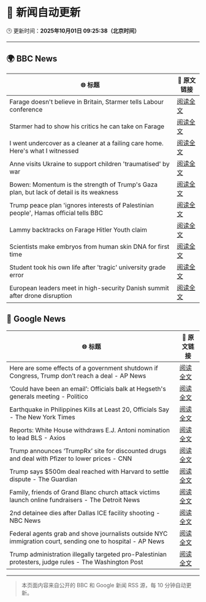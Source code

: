 # 🧠 新闻自动更新

🕒 更新时间：**2025年10月01日 09:25:38（北京时间）**

---

## 🌍 BBC News

| 🌐 标题 | 🔗 原文链接 |
|--------|-------------|
| Farage doesn't believe in Britain, Starmer tells Labour conference | [阅读全文](https://www.bbc.com/news/articles/c749vy43l74o?at_medium=RSS&at_campaign=rss) |
| Starmer had to show his critics he can take on Farage | [阅读全文](https://www.bbc.com/news/articles/cpw1jwdlz7lo?at_medium=RSS&at_campaign=rss) |
| I went undercover as a cleaner at a failing care home. Here's what I witnessed | [阅读全文](https://www.bbc.com/news/articles/c4g78yj2v2go?at_medium=RSS&at_campaign=rss) |
| Anne visits Ukraine to support children 'traumatised' by war | [阅读全文](https://www.bbc.com/news/articles/cgrqlrjgd51o?at_medium=RSS&at_campaign=rss) |
| Bowen: Momentum is the strength of Trump's Gaza plan, but lack of detail is its weakness | [阅读全文](https://www.bbc.com/news/articles/cn829deeje3o?at_medium=RSS&at_campaign=rss) |
| Trump peace plan 'ignores interests of Palestinian people', Hamas official tells BBC | [阅读全文](https://www.bbc.com/news/articles/cx2j97jldkmo?at_medium=RSS&at_campaign=rss) |
| Lammy backtracks on Farage Hitler Youth claim | [阅读全文](https://www.bbc.com/news/articles/cn95q9j0yyro?at_medium=RSS&at_campaign=rss) |
| Scientists make embryos from human skin DNA for first time | [阅读全文](https://www.bbc.com/news/articles/c4g2vyee0zlo?at_medium=RSS&at_campaign=rss) |
| Student took his own life after 'tragic' university grade error | [阅读全文](https://www.bbc.com/news/articles/cy5016evdp2o?at_medium=RSS&at_campaign=rss) |
| European leaders meet in high-security Danish summit after drone disruption | [阅读全文](https://www.bbc.com/news/articles/cp8jdene16ro?at_medium=RSS&at_campaign=rss) |

## 📰 Google News

| 🌐 标题 | 🔗 原文链接 |
|--------|-------------|
| Here are some effects of a government shutdown if Congress, Trump don’t reach a deal - AP News | [阅读全文](https://news.google.com/rss/articles/CBMipgFBVV95cUxPZkZ0SS1aN1JZVUxBMTFvcmlqOFlxYzVyS090ZE1VSTY2TEY1ZVNIX0UtaE5LbFpyd1UyNnk1aTEwZ0FjNXZiNG9TRndlMTlMbWlaUFZwNlA1aUlWcmR3NmJoWWU1VEg1MWFmNDgxYWxpSlczcnBmZ1FHb01qdTl4S0NiWkNlZnVMU0lwOWVwNW1OcEs1RHhtWU5raldwVDcwU1c2QzRB?oc=5) |
| ‘Could have been an email’: Officials balk at Hegseth's generals meeting - Politico | [阅读全文](https://news.google.com/rss/articles/CBMif0FVX3lxTFBfNEJsWi1RTmVWdEcwMjFjaWIxdk96NW9zd0tvXzY3VHNPTVdCRVlPc185NkVIYzluWnczSUFSczJteTUyT3Q0RjFXU0FscGNyanVJLWNXclhHVEtidkstd1dnRmZ1NDNVeU0wUDNsQkJCeGJ1UTNqb05pRC1Odm8?oc=5) |
| Earthquake in Philippines Kills at Least 20, Officials Say - The New York Times | [阅读全文](https://news.google.com/rss/articles/CBMihAFBVV95cUxNZHdicnYyUGxtN0RaeFhmSzNiUllSRUhmNUZhNkpIeVRqNjdEb3N0R1A2c2p5WENocjNNQWplVUF5UzBIUm5ka3Fzb1dzMEtRZmFGNXg0SFQ3U0h0TTRXem5QcXljdlE3MGMxT0ZBUGJfcHlKSGo1TGF4enFjc0VBdTQ1cTI?oc=5) |
| Reports: White House withdraws E.J. Antoni nomination to lead BLS - Axios | [阅读全文](https://news.google.com/rss/articles/CBMilwFBVV95cUxOTVRLLUpPWDdXRUZvc2V1RmF3czlrbV82SjJTb1FkQ2tTWmxsX3dUSkw1UmVWcjg5SjF3R2VFZW9JQzQ3Y1plSWtldlVUOG4zVWhmdjhmMGFxbWwwdms3cmNZQVJCblhTM1VHM2hMYVBjVXRVOXRHbGY3M0cxQklqSjB5Sl9FMjhDd0VxQ1pWcmFhdW5yX2Fr?oc=5) |
| Trump announces ‘TrumpRx’ site for discounted drugs and deal with Pfizer to lower prices - CNN | [阅读全文](https://news.google.com/rss/articles/CBMickFVX3lxTFBHdmZZN25DQkptdXpzNE92Q0s4dzlOTVAzNmlkUEZ5d2JGWWdsTDhmcktsUVVMcTRrQklEV015Szg5eDEzZndTbFJRRDMyUzNNVFZnenEzUC1LUEVxRWx5UnFpMWItSWhtUnkyX3dyOGNUUQ?oc=5) |
| Trump says $500m deal reached with Harvard to settle dispute - The Guardian | [阅读全文](https://news.google.com/rss/articles/CBMifkFVX3lxTE9ybUQzbU5PTmZ6czhveUhkbUh2V25JR0hPdDV0Q29sTEQyY0prSjJHLWJ4U1Z4VmItWFY3Q2xTdW9KSWR1bVhBbVRUN1ZoVWUtS29JVzBTbmxIcHlRY2xURl9fTFIxbVdZQ1pLLVZlS0tNWHdmWWJMYVBuWUlsdw?oc=5) |
| Family, friends of Grand Blanc church attack victims launch online fundraisers - The Detroit News | [阅读全文](https://news.google.com/rss/articles/CBMi5wFBVV95cUxPT001VlB6a21XRnpRMW8zWGt3SUU2b1VVTmd2X2dBbmstM01nNm5zM2RGTXBkNnFWQjFNSVo3RVlmdFBiVlVpVmFVdjlGUmtzQy12N01WQ29xTEhQNGRCLVZZd3FUYjU3N2xWNGN1SlR3TWRMUmZZRGxtaUZjY0tObWNKRHZpMlYwUElNakJ1YmFsa1A0ZGpaVnlJZk41UThwU2xRTGZCcUE0TnhGaEhveHdaXzZWa0FjbGFUWWxaSlhoNGl5Q05DMnRyTzBQQmRNWGhtRDJpaG5ZUzdIVmg0ZFJyWnRpclU?oc=5) |
| 2nd detainee dies after Dallas ICE facility shooting - NBC News | [阅读全文](https://news.google.com/rss/articles/CBMimgFBVV95cUxOWHgybVE3WkpXTUEyRWFkVkdOYmFfMEJsWHZnTnhiT2pteFhxenNWQ3F1VC1zLWdKNUoyN3p3Qm1sX3B6Q19kMW9Sa0lvalY4N0NjTkVJZjRBT05HaTloNllzZUpNcUxBWVJiSjNZblVHX05PZkRFRWFFZDRnNE1mSlJVZmZDazl4d0lPVDFVMHRXZnE0Nld6Tnh30gFWQVVfeXFMTmx0TzNnUTA0Mmc1NDFxdlJvUVNlMzRDTFN0YmNwaElLZnZMdUZ5ZEdTRnlBMUNyQWEzOVhWaXp5UndwaExCb3gxYXZkQnM3N1ROUDNGV1E?oc=5) |
| Federal agents grab and shove journalists outside NYC immigration court, sending one to hospital - AP News | [阅读全文](https://news.google.com/rss/articles/CBMiqAFBVV95cUxNX3prZW0yNGYwVGZzQkFwRzB4dXlvRlktQW92ZURFQnlpWUxYOEdhRW1UWWtwUjc5T3Fna2NoZkRHdlhKN0FGX2VkNnppVUlpcnQwVmhZbllZQl9OSDZ6NkxUZDN0S1ZTcWMyN0d1ZFMxZjN3Wl9XQmZzdF9ZdXQ2QkpNckd5cWZFenFUNWlUakRVblF4ajJVSFJqNXRBbEY5aFJQd09aRFI?oc=5) |
| Trump administration illegally targeted pro-Palestinian protesters, judge rules - The Washington Post | [阅读全文](https://news.google.com/rss/articles/CBMitwFBVV95cUxPdmdtYTFzUEM2SVRVNnB4bUhqZk9HX0xXalVyM0Y3MWVzZUg5cnV0RGJXT0NWNFNxbXhlRmlpQlZWRzJWVTNHWFVjbEFiZkFITXp4dEZSekV2RHYyc0EzWk4xQzJsT0ZZemczbW5wSDQtSU51RzIxY2hOQkhkbmdpcW04ckJxQVNaWDV6aEswbUdCQ3ZkTGFUTHVVdGpsYVhFaElEYWd5VHJZZ0NKejJ4dkhyTDFleDA?oc=5) |

---
> 本页面内容来自公开的 BBC 和 Google 新闻 RSS 源，每 10 分钟自动更新。